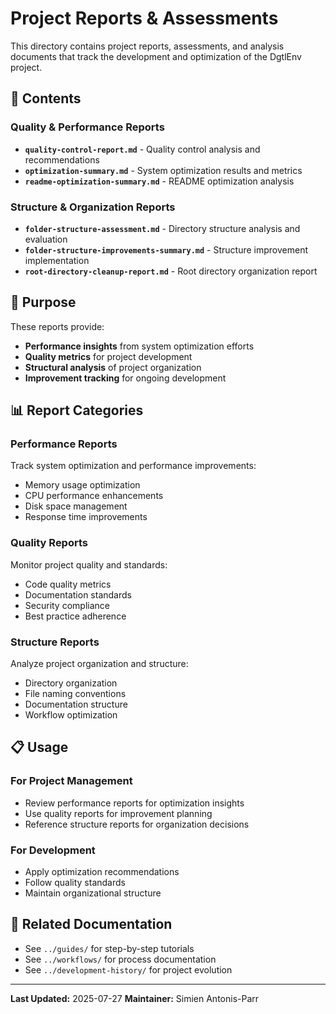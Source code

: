 # Project Reports & Assessments

This directory contains project reports, assessments, and analysis documents that track the development and optimization of the DgtlEnv project.

## 📁 Contents

### Quality & Performance Reports
- **`quality-control-report.md`** - Quality control analysis and recommendations
- **`optimization-summary.md`** - System optimization results and metrics
- **`readme-optimization-summary.md`** - README optimization analysis

### Structure & Organization Reports
- **`folder-structure-assessment.md`** - Directory structure analysis and evaluation
- **`folder-structure-improvements-summary.md`** - Structure improvement implementation
- **`root-directory-cleanup-report.md`** - Root directory organization report

## 🎯 Purpose

These reports provide:
- **Performance insights** from system optimization efforts
- **Quality metrics** for project development
- **Structural analysis** of project organization
- **Improvement tracking** for ongoing development

## 📊 Report Categories

### Performance Reports
Track system optimization and performance improvements:
- Memory usage optimization
- CPU performance enhancements
- Disk space management
- Response time improvements

### Quality Reports
Monitor project quality and standards:
- Code quality metrics
- Documentation standards
- Security compliance
- Best practice adherence

### Structure Reports
Analyze project organization and structure:
- Directory organization
- File naming conventions
- Documentation structure
- Workflow optimization

## 📋 Usage

### For Project Management
- Review performance reports for optimization insights
- Use quality reports for improvement planning
- Reference structure reports for organization decisions

### For Development
- Apply optimization recommendations
- Follow quality standards
- Maintain organizational structure

## 🔗 Related Documentation

- See `../guides/` for step-by-step tutorials
- See `../workflows/` for process documentation
- See `../development-history/` for project evolution

---

**Last Updated:** 2025-07-27
**Maintainer:** Simien Antonis-Parr
